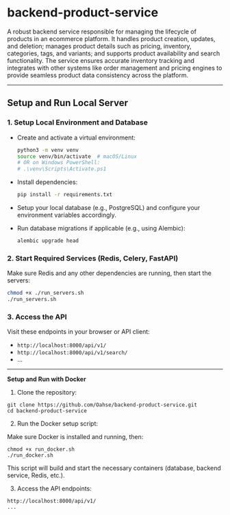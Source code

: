 
# backend-product-service

A robust backend service responsible for managing the lifecycle of products in an ecommerce platform. It handles product creation, updates, and deletion; manages product details such as pricing, inventory, categories, tags, and variants; and supports product availability and search functionality. The service ensures accurate inventory tracking and integrates with other systems like order management and pricing engines to provide seamless product data consistency across the platform.

---

## Setup and Run Local Server

### 1. Setup Local Environment and Database

* Create and activate a virtual environment:

  ```bash
  python3 -m venv venv
  source venv/bin/activate  # macOS/Linux
  # OR on Windows PowerShell:
  # .\venv\Scripts\Activate.ps1
  ```

* Install dependencies:

  ```bash
  pip install -r requirements.txt
  ```

* Setup your local database (e.g., PostgreSQL) and configure your environment variables accordingly.

* Run database migrations if applicable (e.g., using Alembic):

  ```bash
  alembic upgrade head
  ```

### 2. Start Required Services (Redis, Celery, FastAPI)

Make sure Redis and any other dependencies are running, then start the servers:

```bash
chmod +x ./run_servers.sh
./run_servers.sh
```

### 3. Access the API

Visit these endpoints in your browser or API client:

* `http://localhost:8000/api/v1/`
* `http://localhost:8000/api/v1/search/`
* ...

---

**Setup and Run with Docker**

1. Clone the repository:

```
git clone https://github.com/Oahse/backend-product-service.git
cd backend-product-service
```

2. Run the Docker setup script:

Make sure Docker is installed and running, then:

```
chmod +x run_docker.sh
./run_docker.sh
```

This script will build and start the necessary containers (database, backend service, Redis, etc.).

3. Access the API endpoints:

```
http://localhost:8000/api/v1/
...
```
